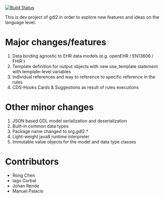 [![Build Status](https://travis-ci.org/gdl-lang/gdl2.svg?branch=master)](https://travis-ci.org/gdl-lang/gdl2)

This is dev project of gdl2 in order to explore new features and ideas on the language level.

# Major changes/features
1. Data binding agnostic to EHR data models (e.g. openEHR / EN13606 / FHIR )
1. Template definition for output objects with new use_template statement with template-level variables
1. Individual references and way to reference to specific reference in the rules
1. CDS-Hooks Cards & Suggestions as result of rules executions

# Other minor changes
1. JSON based GDL model serialization and deserialization
1. Built-in common data types 
1. Package name changed to org.gdl2.*
1. Light-weight java8 runtime interpreter
1. Immutable value objects for the model and data type classes 

# Contributors
- Rong Chen
- Iago Corbal
- Johan Rende
- Manuel Palacio
